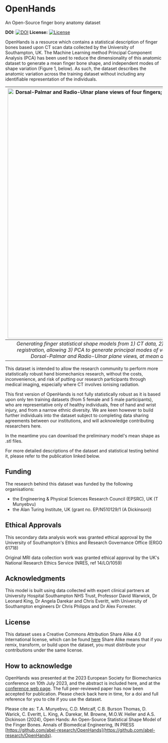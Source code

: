 # OpenHands
An Open-Source finger bony anatomy dataset

**DOI:** [![DOI](https://img.shields.io/badge/doi-"https://doi.org/10.1007/s10439-024-03560-7"-brightgreen)](https://doi.org/10.1007/s10439-024-03560-7)
**License:** [![License](https://img.shields.io/badge/license-CC--BY--SA--4.0-green)](../main/LICENSE)

OpenHands is a resource which contains a statistical description of finger bones based upon CT scan data collected by the University of Southampton, UK. The Machine Learning method Principal Component Analysis (PCA) has been used to reduce the dimensionality of this anatomic dataset to generate a mean finger bone shape, and independent modes of shape variation (Figure 1, below). As such, the dataset describes the anatomic variation across the training dataset without including any identifiable representation of the individuals.

| <img src="../main/abstract/process.png" alt="Dorsal-Palmar and Radio-Ulnar plane views of four fingers; mean and extremes (+/- 2std) in PC1" width="800"/> | 
|:--:| 
| *Generating finger statistical shape models from 1) CT data, 2) segmented ahead of alignment and registration, allowing 3) PCA to generate principal modes of variation, plotted for all four fingers in Dorsal-Palmar and Radio-Ulnar plane views, at mean and extremes (+/- 2std) in PC1* |

This dataset is intended to allow the research community to perform more statistically robust hand biomechanics research, without the costs, inconvenience, and risk of putting our research participants through medical imaging, especially where CT involves ionising radiation.

This first version of OpenHands is not fully statistically robust as it is based upon only ten training datasets (from 5 female and 5 male participants), who are representative only of healthy individuals, free of hand and wrist injury, and from a narrow ethnic diversity. We are keen however to build further individuals into the dataset subject to completing data sharing agreements between our institutions, and will acknowledge contributing researchers here.

In the meantime you can download the preliminary model's mean shape as .stl files.

For more detailed descriptions of the dataset and statistical testing behind it, please refer to the publication linked below.

Funding
--------

The research behind this dataset was funded by the following organisations:
- the Engineering & Physical Sciences Research Council (EPSRC), UK (T Munyebvu)
- the Alan Turing Institute, UK (grant no. EP/N510129/1 (A Dickinson))

Ethical Approvals
--------

This secondary data analysis work was granted ethical approval by the University of Southampton's Ethics and Research Governance Office (ERGO 61718)

Original MRI data collection work was granted ethical approval by the UK's National Research Ethics Service (NRES, ref 14/LO/1059)

Acknowledgments
--------

This model is built using data collected with expert clinical partners at University Hospital Southampton NHS Trust, Professor David Warwick, Dr Leonard King, Dr Angela Darekar and Chris Everitt, with University of Southampton engineers Dr Chris Philipps and Dr Alex Forrester.

License
--------

This dataset uses a Creative Commons Attribution Share Alike 4.0 International license, which can be found [here](../main/LICENSE)
Share Alike means that if you remix, transform, or build upon the dataset, you must distribute your contributions under the same license.

How to acknowledge
------------------

OpenHands was presented at the 2023 European Society for Biomechanics conference on 10th July 2023, and the abstract is included here, and at the [conference web page](https://esbiomech.org/conference/esb2023/paper-abstracts/). The full peer-reviewed paper has now been accepted for publication. Please check back here in time, for a doi and full reference for you to cite if you use the dataset. 

Please cite as:
T.A. Munyebvu, C.D. Metcalf, C.B. Burson Thomas, D. Warick, C. Everitt, L. King, A. Darekar, M. Browne, M.O.W. Heller and A.S. Dickinson (2024), Open Hands: An Open-Source Statistical Shape Model of the Finger Bones. Annals of Biomedical Engineering, IN PRESS [https://github.com/abel-research/OpenHands](https://github.com/abel-research/OpenHands).
